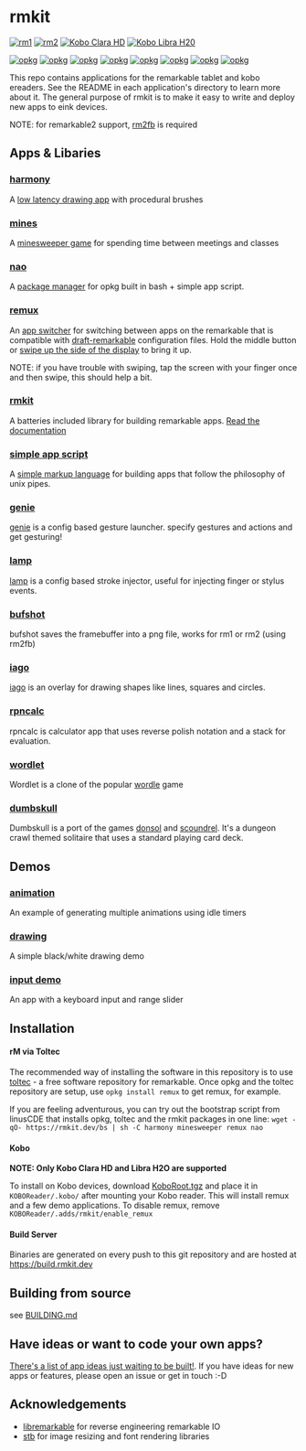 # rmkit

[![rm1](https://img.shields.io/badge/rM1-supported-green)](https://remarkable.com/store/remarkable)
[![rm2](https://img.shields.io/badge/rM2-supported-green)](https://remarkable.com/store/remarkable-2)
[![Kobo Clara HD](https://img.shields.io/badge/Kobo_Clara_HD-supported-green)](https://us.kobobooks.com/products/kobo-clara-hd)
[![Kobo Libra H20](https://img.shields.io/badge/Kobo_Libra_H2O-supported-green)](https://us.kobobooks.com/products/kobo-libra-h2o)


[![opkg](https://img.shields.io/badge/OPKG-harmony-blue)](https://github.com/toltec-dev/toltec)
[![opkg](https://img.shields.io/badge/OPKG-mines-blue)](https://github.com/toltec-dev/toltec)
[![opkg](https://img.shields.io/badge/OPKG-nao-blue)](https://github.com/toltec-dev/toltec)
[![opkg](https://img.shields.io/badge/OPKG-remux-blue)](https://github.com/toltec-dev/toltec)
[![opkg](https://img.shields.io/badge/OPKG-simple-blue)](https://github.com/toltec-dev/toltec)
[![opkg](https://img.shields.io/badge/OPKG-bufshot-blue)](https://github.com/toltec-dev/toltec)
[![opkg](https://img.shields.io/badge/OPKG-iago-blue)](https://github.com/toltec-dev/toltec)
[![opkg](https://img.shields.io/badge/OPKG-genie-blue)](https://github.com/toltec-dev/toltec)

This repo contains applications for the remarkable tablet and kobo ereaders.
See the README in each application's directory to learn more about it. The
general purpose of rmkit is to make it easy to write and deploy new apps to eink devices.

NOTE: for remarkable2 support, [rm2fb](https://github.com/ddvk/remarkable2-framebuffer) is required


## Apps & Libaries

### [harmony](src/harmony)

A [low latency drawing app](https://rmkit.dev/apps/harmony) with procedural brushes

### [mines](src/minesweeper)

A [minesweeper game](https://rmkit.dev/apps/minesweeper) for spending time between meetings and classes

### [nao](src/nao)

A [package manager](https://rmkit.dev/apps/nao) for opkg built in bash + simple app script.

### [remux](src/remux)

An [app switcher](https://rmkit.dev/apps/remux) for switching between apps on the remarkable that is compatible
with [draft-remarkable](https://github.com/dixonary/draft-reMarkable/)
configuration files. Hold the middle button or [swipe up the side of the display](https://imgur.com/a/rT94L8W) to bring it up.

NOTE: if you have trouble with swiping, tap the screen with your finger once
and then swipe, this should help a bit.

### [rmkit](src/rmkit)

A batteries included library for building remarkable apps. [Read the documentation](https://docs.rmkit.dev)

### [simple app script](src/simple)

A [simple markup language](https://rmkit.dev/apps/sas) for building apps that
follow the philosophy of unix pipes.

### [genie](src/genie)

[genie](https://rmkit.dev/apps/genie) is a config based gesture launcher.
specify gestures and actions and get gesturing!

### [lamp](src/lamp)

[lamp](https://rmkit.dev/apps/lamp) is a config based stroke injector, useful
for injecting finger or stylus events.

### [bufshot](src/bufshot)

bufshot saves the framebuffer into a png file, works for rm1 or rm2 (using
rm2fb)

### [iago](src/iago)

[iago](https://rmkit.dev/apps/iago) is an overlay for drawing shapes like
lines, squares and circles.

### [rpncalc](src/rpncalc)

rpncalc is calculator app that uses reverse polish notation and a stack for
evaluation.

### [wordlet](src/wordlet)

Wordlet is a clone of the popular [wordle](https://www.powerlanguage.co.uk/wordle/) game

### [dumbskull](src/dumbskull)

Dumbskull is a port of the games [donsol](https://100r.co/site/donsol.html) and
[scoundrel](stfj.net/index2.php?project=art/2011/Scoundrel.pdf). It's a dungeon
crawl themed solitaire that uses a standard playing card deck.

## Demos

### [animation](src/animation_demo)

An example of generating multiple animations using idle timers

### [drawing](src/drawing_demo)

A simple black/white drawing demo

### [input demo](src/input_demo)

An app with a keyboard input and range slider

## Installation

#### rM via Toltec

The recommended way of installing the software in this repository is to use
[toltec](https://github.com/toltec-dev/toltec) - a free software repository for
remarkable. Once opkg and the toltec repository are setup, use `opkg install
remux` to get remux, for example.

If you are feeling adventurous, you can try out the bootstrap script from
linusCDE that installs opkg, toltec and the rmkit packages in one line: `wget -qO-
https://rmkit.dev/bs | sh -C harmony minesweeper remux nao`

#### Kobo

**NOTE: Only Kobo Clara HD and Libra H2O are supported**

To install on Kobo devices, download [KoboRoot.tgz](https://build.rmkit.dev/master/latest/kobo/KoboRoot.tgz) and place it in `KOBOReader/.kobo/` after mounting your Kobo reader. This will install remux and a few demo applications. To disable remux, remove `KOBOReader/.adds/rmkit/enable_remux`

#### Build Server

Binaries are generated on every push to this git repository and are hosted at
https://build.rmkit.dev

## Building from source

see [BUILDING.md](docs/BUILDING.md)

## Have ideas or want to code your own apps?

[There's a list of app ideas just waiting to be built!](docs/APP_IDEAS.md). If
you have ideas for new apps or features, please open an issue or get in touch
:-D

## Acknowledgements

* [libremarkable](https://github.com/canselcik/libremarkable) for reverse engineering remarkable IO
* [stb](https://github.com/nothings/stb) for image resizing and font rendering libraries
